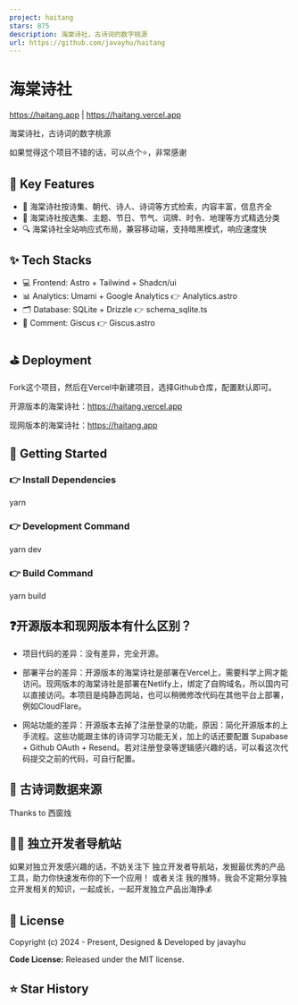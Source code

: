 ```yaml
---
project: haitang
stars: 875
description: 海棠诗社，古诗词的数字桃源
url: https://github.com/javayhu/haitang
---
```


海棠诗社
====

https://haitang.app | https://haitang.vercel.app

海棠诗社，古诗词的数字桃源

如果觉得这个项目不错的话，可以点个⭐，非常感谢

📌 Key Features
---------------

-   🎯 海棠诗社按诗集、朝代、诗人、诗词等方式检索，内容丰富，信息齐全
-   📝 海棠诗社按选集、主题、节日、节气、词牌、时令、地理等方式精选分类
-   🔍 海棠诗社全站响应式布局，兼容移动端，支持暗黑模式，响应速度快

✨ Tech Stacks
-------------

-   💻 Frontend: Astro + Tailwind + Shadcn/ui
-   📊 Analytics: Umami + Google Analytics 👉 Analytics.astro
-   🗂️ Database: SQLite + Drizzle 👉 schema\_sqlite.ts
-   💬 Comment: Giscus 👉 Giscus.astro

⛳ Deployment
------------

Fork这个项目，然后在Vercel中新建项目，选择Github仓库，配置默认即可。

开源版本的海棠诗社：https://haitang.vercel.app

现网版本的海棠诗社：https://haitang.app

🚀 Getting Started
------------------

### 👉 Install Dependencies

yarn

### 👉 Development Command

yarn dev

### 👉 Build Command

yarn build

❓开源版本和现网版本有什么区别？
----------------

-   项目代码的差异：没有差异，完全开源。
    
-   部署平台的差异：开源版本的海棠诗社是部署在Vercel上，需要科学上网才能访问。现网版本的海棠诗社是部署在Netlify上，绑定了自购域名，所以国内可以直接访问。本项目是纯静态网站，也可以稍微修改代码在其他平台上部署，例如CloudFlare。
    
-   网站功能的差异：开源版本去掉了注册登录的功能，原因：简化开源版本的上手流程。这些功能跟主体的诗词学习功能无关，加上的话还要配置 Supabase + Github OAuth + Resend。若对注册登录等逻辑感兴趣的话，可以看这次代码提交之前的代码，可自行配置。
    

📱 古诗词数据来源
----------

Thanks to 西窗烛

👨‍💻 独立开发者导航站
--------------

如果对独立开发感兴趣的话，不妨关注下 独立开发者导航站，发掘最优秀的产品工具，助力你快速发布你的下一个应用！ 或者关注 我的推特，我会不定期分享独立开发相关的知识，一起成长，一起开发独立产品出海挣💰

📝 License
----------

Copyright (c) 2024 - Present, Designed & Developed by javayhu

**Code License:** Released under the MIT license.

⭐ Star History
--------------
